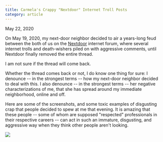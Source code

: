 ```yaml
---
title: Carmela's Crappy "Nextdoor" Internet Troll Posts
category: article
---
```


May 22, 2020

On May 19, 2020, my next-door neighbor decided to air a years-long feud between the both of us on the <a href="https://nextdoor.com/" target="_blank">Nextdoor</a> internet forum, where several internet trolls and death-wishers piled on with aggressive comments, until Nextdoor finally removed the entire thread. 

I am not sure if the thread will come back.

Whether the thread comes back or not, I do know one thing for sure: I denounce -- in the strongest terms -- how my next-door neighbor decided to deal with this. I also denounce -- in the strongest terms -- her negative characterizations of me, that she has spread around my immediate neighborhood, online and off.

Here are some of the screenshots, and some toxic examples of disgusting crap that people decided to spew at me that evening. It is amazing that these people -- some of whom are supposed "respected" professionals in their respective careers -- can act in such an immature, disgusting, and aggressive way when they think other people aren't looking.

<img src="https://www.pixelsnob.com/assets/images/carmelas-nasty-post-clipped.jpg"/><br/>

